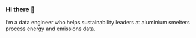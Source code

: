 ### Hi there 👋

I’m a data engineer who helps sustainability leaders at aluminium smelters process energy and emissions data.

